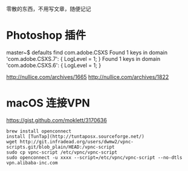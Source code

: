 零散的东西，不用写文章，随便记记

# Photoshop 插件

master~$ defaults find  com.adobe.CSXS
Found 1 keys in domain 'com.adobe.CSXS.7': {
    LogLevel = 1;
}
Found 1 keys in domain 'com.adobe.CSXS.6': {
    LogLevel = 1;
}

http://nullice.com/archives/1665
http://nullice.com/archives/1822

# macOS 连接VPN
<https://gist.github.com/moklett/3170636>
```
brew install openconnect
install [TunTap](http://tuntaposx.sourceforge.net/)
wget http://git.infradead.org/users/dwmw2/vpnc-scripts.git/blob_plain/HEAD:/vpnc-script
sudo cp vpnc-script /etc/vpnc/vpnc-script
sudo openconnect -u xxxx --script=/etc/vpnc/vpnc-script --no-dtls vpn.alibaba-inc.com
```



